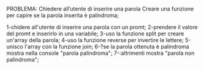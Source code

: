 PROBLEMA: Chiedere all’utente di inserire una parola Creare una funzione per capire se la parola inserita è palindroma;

1-chidere all'utente di inserire una parola con un promt;
2-prendere il valore del promt e inserirlo in una variabile;
3-uso la funzione split per creare un'array della parola;
4-uso la funzione reverse per invertire le lettere;
5-unisco l'array con la funzione join;
6-?se la parola ottenuta è palindroma mostra nella console "parola palindroma";
7-:altrimenti mostra "parola non palindroma"; 